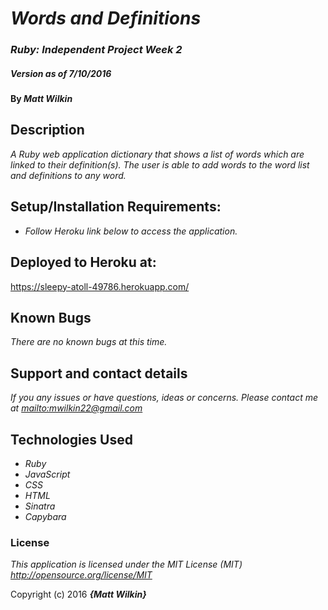 # _Words and Definitions_

### _Ruby: Independent Project Week 2_

##### _Version as of 7/10/2016_

#### By _**Matt Wilkin**_

## Description

_A Ruby web application dictionary that shows a list of words which are linked to their definition(s). The user is able to add words to the word list and definitions to any word._

## Setup/Installation Requirements:

* _Follow Heroku link below to access the application._

## Deployed to Heroku at:

https://sleepy-atoll-49786.herokuapp.com/

## Known Bugs

_There are no known bugs at this time._

## Support and contact details

_If you any issues or have questions, ideas or concerns.  Please contact me at <mailto:mwilkin22@gmail.com>_

## Technologies Used

* _Ruby_
* _JavaScript_
* _CSS_
* _HTML_
* _Sinatra_
* _Capybara_

### License

*This application is licensed under the MIT License (MIT) <http://opensource.org/license/MIT>*

Copyright (c) 2016 **_{Matt Wilkin}_**
